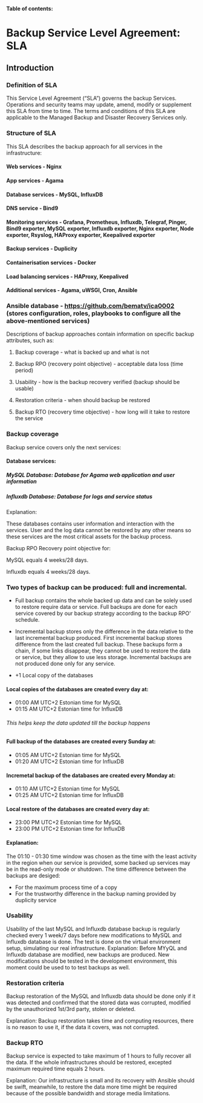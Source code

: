 #### Table of contents:  


# Backup Service Level Agreement: SLA 

## Introduction 

### Definition of SLA 
This Service Level Agreement (“SLA”) governs the backup Services. Operations and security teams may update, amend, modify or supplement this SLA from time to time. The terms and conditions of this SLA are applicable to the Managed Backup and Disaster Recovery Services only.

### Structure of SLA 
This SLA describes the backup approach for all services in the infrastructure:

#### Web services - Nginx  

#### App services - Agama 

#### Database services - MySQL, InfluxDB 

#### DNS service - Bind9 

#### Monitoring services - Grafana, Prometheus, Influxdb, Telegraf, Pinger, Bind9 exporter, MySQL exporter, Influxdb exporter, Nginx exporter, Node exporter, Rsyslog, HAProxy exporter, Keepalived exporter 

#### Backup services - Duplicity 

#### Containerisation services - Docker 

#### Load balancing services - HAProxy, Keepalived 

#### Additional services - Agama, uWSGI, Cron, Ansible

### Ansible database - https://github.com/bematv/ica0002 (stores configuration, roles, playbooks to configure all the above-mentioned services) 

Descriptions of backup approaches contain information on specific backup attributes, such as:

1. Backup coverage - what is backed up and what is not 

2. Backup RPO (recovery point objective) - acceptable data loss (time period)

3. Usability - how is the backup recovery verified (backup should be usable)

4. Restoration criteria - when should backup be restored

5. Backup RTO (recovery time objective) - how long will it take to restore the service


### Backup coverage

Backup service covers only the next services:

#### Database services:

##### MySQL Database: Database for Agama web application and user information

##### Influxdb Database: Database for logs and service status

Explanation:

These databases contains user information and interaction with the services. User and the log data cannot be restored by any other means so these services are the most critical assets for the backup process.


Backup RPO
Recovery point objective for:

MySQL equals 4 weeks/28 days.

Influxdb equals 4 weeks/28 days.


### Two types of backup can be produced: full and incremental.

+   Full backup contains the whole backed up data and can be solely used to restore require data or service. Full backups are done for each service covered by our backup strategy according to the backup RPO' schedule.

+ Incremental backup stores only the difference in the data relative to the last incremental backup produced. First incremental backup stores difference from the last created full backup. These backups form a chain, if some links disappear, they cannot be used to restore the data or service, but they allow to use less storage. Incremental backups are not produced done only for any service.

+ +1 Local copy of the databases 


#### Local copies of the databases are created every day at:
+ 01:00 AM UTC+2 Estonian time for MySQL
+ 01:15 AM UTC+2 Estonian time for InfluxDB
###### This helps keep the data updated till the backup happens

#### Full backup of the databases are created every Sunday at:
+ 01:05 AM UTC+2 Estonian time for MySQL
+ 01:20 AM UTC+2 Estonian time for InfluxDB

#### Incremetal backup of the databases are created every Monday at:
+ 01:10 AM UTC+2 Estonian time for MySQL
+ 01:25 AM UTC+2 Estonian time for InfluxDB

#### Local restore of the databases are created every day at:
+ 23:00 PM UTC+2 Estonian time for MySQL
+ 23:00 PM UTC+2 Estonian time for InfluxDB

#### Explanation:
The 01:10 - 01:30 time window was chosen as the time with the least activity in the region when our service is provided, some backed up services may be in the read-only mode or shutdown.
The time difference between the backups are desiged:
+ For the maximum process time of a copy
+ For the trustworthy difference in the backup naming provided by duplicity service


### Usability
Usability of the last MySQL and Influxdb database backup is regularly checked every 1 week/7 days before new modifications to MySQL and Influxdb database is done. The test is done on the virtual environment setup, simulating our real infrastructure.
Explanation:
Before MYyQL and Influxdb database are modified, new backups are produced. New modifications should be tested in the development environment, this moment could be used to to test backups as well.

### Restoration criteria

Backup restoration of the MySQL and Influxdb data should be done only if it was detected and confirmed that the stored data was corrupted, modified by the unauthorized 1st/3rd party, stolen or deleted.

Explanation:
Backup restoration takes time and computing resources, there is no reason to use it, if the data it covers, was not corrupted.

### Backup RTO

Backup service is expected to take maximum of 1 hours to fully recover all the data.
If the whole infrastructures should be restored, excepted maximum required time equals 2 hours.

Explanation:
Our infrastructure is small and its recovery with Ansible should be swift, meanwhile, to restore the data more time might be required because of the possible bandwidth and storage media limitations.

